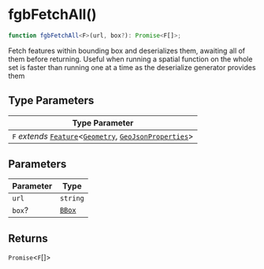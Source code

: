 # fgbFetchAll()

```ts
function fgbFetchAll<F>(url, box?): Promise<F[]>;
```

Fetch features within bounding box and deserializes them, awaiting all of them before returning.
Useful when running a spatial function on the whole set is faster than running
one at a time as the deserialize generator provides them

## Type Parameters

| Type Parameter                                                                                                                                                                                                   |
| ---------------------------------------------------------------------------------------------------------------------------------------------------------------------------------------------------------------- |
| `F` _extends_ [`Feature`](../../geoprocessing/interfaces/Feature.md)\<[`Geometry`](../../geoprocessing/type-aliases/Geometry.md), [`GeoJsonProperties`](../../geoprocessing/type-aliases/GeoJsonProperties.md)\> |

## Parameters

| Parameter | Type                                               |
| --------- | -------------------------------------------------- |
| `url`     | `string`                                           |
| `box`?    | [`BBox`](../../geoprocessing/type-aliases/BBox.md) |

## Returns

`Promise`\<`F`[]\>
